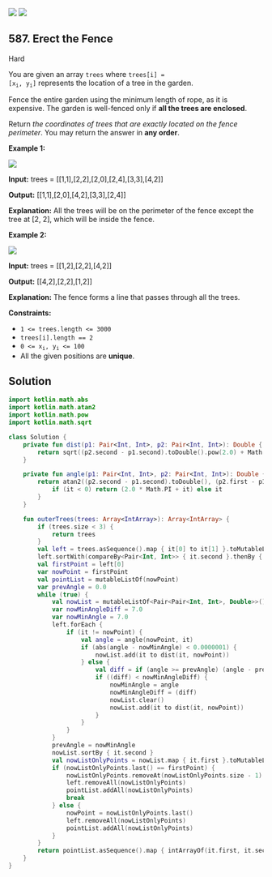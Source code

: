 [![](https://img.shields.io/github/stars/javadev/LeetCode-in-Kotlin?label=Stars&style=flat-square)](https://github.com/javadev/LeetCode-in-Kotlin)
[![](https://img.shields.io/github/forks/javadev/LeetCode-in-Kotlin?label=Fork%20me%20on%20GitHub%20&style=flat-square)](https://github.com/javadev/LeetCode-in-Kotlin/fork)

## 587\. Erect the Fence

Hard

You are given an array `trees` where <code>trees[i] = [x<sub>i</sub>, y<sub>i</sub>]</code> represents the location of a tree in the garden.

Fence the entire garden using the minimum length of rope, as it is expensive. The garden is well-fenced only if **all the trees are enclosed**.

Return _the coordinates of trees that are exactly located on the fence perimeter_. You may return the answer in **any order**.

**Example 1:**

![](https://assets.leetcode.com/uploads/2021/04/24/erect2-plane.jpg)

**Input:** trees = \[\[1,1],[2,2],[2,0],[2,4],[3,3],[4,2]]

**Output:** [[1,1],[2,0],[4,2],[3,3],[2,4]]

**Explanation:** All the trees will be on the perimeter of the fence except the tree at [2, 2], which will be inside the fence.

**Example 2:**

![](https://assets.leetcode.com/uploads/2021/04/24/erect1-plane.jpg)

**Input:** trees = \[\[1,2],[2,2],[4,2]]

**Output:** [[4,2],[2,2],[1,2]]

**Explanation:** The fence forms a line that passes through all the trees.

**Constraints:**

*   `1 <= trees.length <= 3000`
*   `trees[i].length == 2`
*   <code>0 <= x<sub>i</sub>, y<sub>i</sub> <= 100</code>
*   All the given positions are **unique**.

## Solution

```kotlin
import kotlin.math.abs
import kotlin.math.atan2
import kotlin.math.pow
import kotlin.math.sqrt

class Solution {
    private fun dist(p1: Pair<Int, Int>, p2: Pair<Int, Int>): Double {
        return sqrt((p2.second - p1.second).toDouble().pow(2.0) + Math.pow((p2.first - p1.first).toDouble(), 2.0))
    }

    private fun angle(p1: Pair<Int, Int>, p2: Pair<Int, Int>): Double {
        return atan2((p2.second - p1.second).toDouble(), (p2.first - p1.first).toDouble()).let {
            if (it < 0) return (2.0 * Math.PI + it) else it
        }
    }

    fun outerTrees(trees: Array<IntArray>): Array<IntArray> {
        if (trees.size < 3) {
            return trees
        }
        val left = trees.asSequence().map { it[0] to it[1] }.toMutableList()
        left.sortWith(compareBy<Pair<Int, Int>> { it.second }.thenBy { it.first })
        val firstPoint = left[0]
        var nowPoint = firstPoint
        val pointList = mutableListOf(nowPoint)
        var prevAngle = 0.0
        while (true) {
            val nowList = mutableListOf<Pair<Pair<Int, Int>, Double>>()
            var nowMinAngleDiff = 7.0
            var nowMinAngle = 7.0
            left.forEach {
                if (it != nowPoint) {
                    val angle = angle(nowPoint, it)
                    if (abs(angle - nowMinAngle) < 0.0000001) {
                        nowList.add(it to dist(it, nowPoint))
                    } else {
                        val diff = if (angle >= prevAngle) (angle - prevAngle) else 2.0 * Math.PI - (angle - prevAngle)
                        if ((diff) < nowMinAngleDiff) {
                            nowMinAngle = angle
                            nowMinAngleDiff = (diff)
                            nowList.clear()
                            nowList.add(it to dist(it, nowPoint))
                        }
                    }
                }
            }
            prevAngle = nowMinAngle
            nowList.sortBy { it.second }
            val nowListOnlyPoints = nowList.map { it.first }.toMutableList()
            if (nowListOnlyPoints.last() == firstPoint) {
                nowListOnlyPoints.removeAt(nowListOnlyPoints.size - 1)
                left.removeAll(nowListOnlyPoints)
                pointList.addAll(nowListOnlyPoints)
                break
            } else {
                nowPoint = nowListOnlyPoints.last()
                left.removeAll(nowListOnlyPoints)
                pointList.addAll(nowListOnlyPoints)
            }
        }
        return pointList.asSequence().map { intArrayOf(it.first, it.second) }.toList().toTypedArray()
    }
}
```